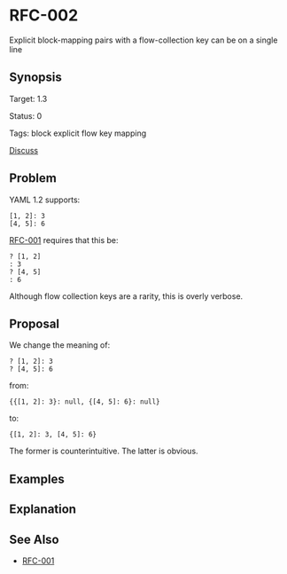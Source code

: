 RFC-002
=======

Explicit block-mapping pairs with a flow-collection key can be on a single line

## Synopsis

Target: 1.3

Status: 0

Tags: block explicit flow key mapping

[Discuss](../../issues/0)

## Problem

YAML 1.2 supports:
```
[1, 2]: 3
[4, 5]: 6
```

[RFC-001](RFC-001.md) requires that this be:
```
? [1, 2]
: 3
? [4, 5]
: 6
```

Although flow collection keys are a rarity, this is overly verbose.

## Proposal

We change the meaning of:
```
? [1, 2]: 3
? [4, 5]: 6
```

from:
```
{{[1, 2]: 3}: null, {[4, 5]: 6}: null}
```

to:
```
{[1, 2]: 3, [4, 5]: 6}
```

The former is counterintuitive.
The latter is obvious.

## Examples

## Explanation

## See Also

* [RFC-001](RFC-001.md)
